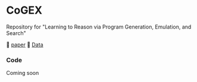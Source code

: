 # CoGEX
Repository for "Learning to Reason via Program Generation, Emulation, and Search"

📝 [paper](https://arxiv.org/abs/2404.01019) 🤗 [Data](https://huggingface.co/datasets/mkhalifa/CoGEX)


### Code 
Coming soon
